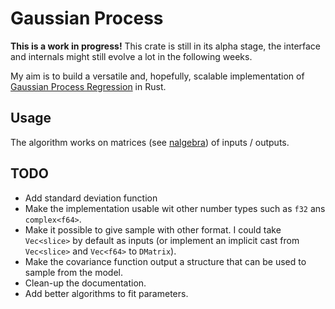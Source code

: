 # Gaussian Process

**This is a work in progress!**
This crate is still in its alpha stage, the interface and internals might still evolve a lot in the following weeks.

My aim is to build a versatile and, hopefully, scalable implementation of [Gaussian Process Regression](https://en.wikipedia.org/wiki/Gaussian_process) in Rust.

## Usage

The algorithm works on matrices (see [nalgebra](https://www.nalgebra.org/quick_reference/)) of inputs / outputs.

## TODO

- Add standard deviation function
- Make the implementation usable wit other number types such as `f32` ans `complex<f64>`.
- Make it possible to give sample with other format. I could take `Vec<slice>` by default as inputs (or implement an implicit cast from `Vec<slice>` and `Vec<f64>` to `DMatrix`).
- Make the covariance function output a structure that can be used to sample from the model.
- Clean-up the documentation.
- Add better algorithms to fit parameters.
